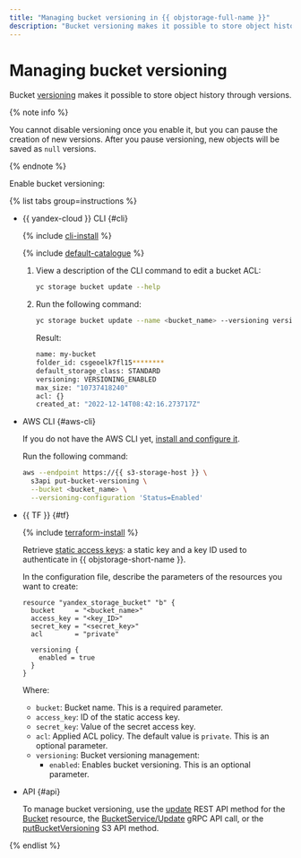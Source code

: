 ```yaml
---
title: "Managing bucket versioning in {{ objstorage-full-name }}"
description: "Bucket versioning makes it possible to store object history through versions. In this article, you will learn how to manage versioning in {{ objstorage-name }}."
---
```


# Managing bucket versioning

Bucket [versioning](../../concepts/versioning.md) makes it possible to store object history through versions.

{% note info %}

You cannot disable versioning once you enable it, but you can pause the creation of new versions. After you pause versioning, new objects will be saved as `null` versions.

{% endnote %}

Enable bucket versioning:

{% list tabs group=instructions %}

- {{ yandex-cloud }} CLI {#cli}

   {% include [cli-install](../../../_includes/cli-install.md) %}

   {% include [default-catalogue](../../../_includes/default-catalogue.md) %}

   1. View a description of the CLI command to edit a bucket ACL:

      ```bash
      yc storage bucket update --help
      ```

   1. Run the following command:

      ```bash
      yc storage bucket update --name <bucket_name> --versioning versioning-enabled
      ```

      Result:

      ```bash
      name: my-bucket
      folder_id: csgeoelk7fl15********
      default_storage_class: STANDARD
      versioning: VERSIONING_ENABLED
      max_size: "10737418240"
      acl: {}
      created_at: "2022-12-14T08:42:16.273717Z"
      ```

- AWS CLI {#aws-cli}

   If you do not have the AWS CLI yet, [install and configure it](../../tools/aws-cli.md).

   Run the following command:

   ```bash
   aws --endpoint https://{{ s3-storage-host }} \
     s3api put-bucket-versioning \
     --bucket <bucket_name> \
     --versioning-configuration 'Status=Enabled'
   ```

- {{ TF }} {#tf}

   {% include [terraform-install](../../../_includes/terraform-install.md) %}

   Retrieve [static access keys](../../../iam/operations/sa/create-access-key.md): a static key and a key ID used to authenticate in {{ objstorage-short-name }}.

   In the configuration file, describe the parameters of the resources you want to create:

   ```hcl
   resource "yandex_storage_bucket" "b" {
     bucket     = "<bucket_name>"
     access_key = "<key_ID>"
     secret_key = "<secret_key>"
     acl        = "private"

     versioning {
       enabled = true
     }
   }
   ```

   Where:

   * `bucket`: Bucket name. This is a required parameter.
   * `access_key`: ID of the static access key.
   * `secret_key`: Value of the secret access key.
   * `acl`: Applied ACL policy. The default value is `private`. This is an optional parameter.
   * `versioning`: Bucket versioning management:
      * `enabled`: Enables bucket versioning. This is an optional parameter.

- API {#api}

   To manage bucket versioning, use the [update](../../api-ref/Bucket/update.md) REST API method for the [Bucket](../../api-ref/Bucket/index.md) resource, the [BucketService/Update](../../api-ref/grpc/bucket_service.md#Update) gRPC API call, or the [putBucketVersioning](../../s3/api-ref/bucket/putBucketVersioning.md) S3 API method.

{% endlist %}
